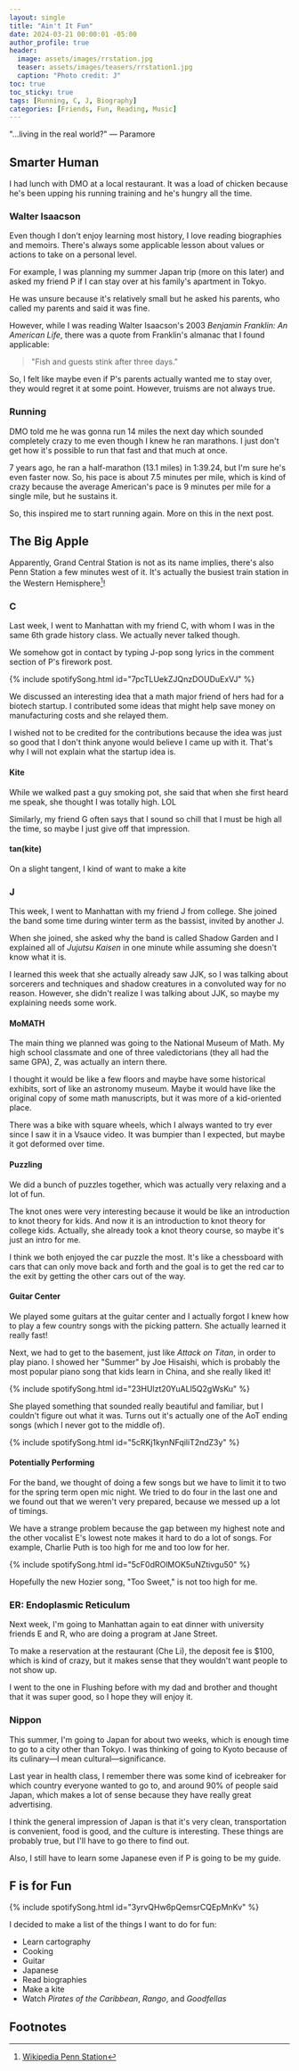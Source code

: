```yaml
---
layout: single
title: "Ain't It Fun"
date: 2024-03-21 00:00:01 -05:00
author_profile: true
header: 
  image: assets/images/rrstation.jpg
  teaser: assets/images/teasers/rrstation1.jpg
  caption: "Photo credit: J" 
toc: true
toc_sticky: true
tags: [Running, C, J, Biography]
categories: [Friends, Fun, Reading, Music]
---
```


"...living in the real world?" — Paramore

## Smarter Human
I had lunch with DMO at a local restaurant. It was a load of chicken because he's been upping his running training and he's hungry all the time. 

### Walter Isaacson
Even though I don't enjoy learning most history, I love reading biographies and memoirs. There's always some applicable lesson about values or actions to take on a personal level. 

For example, I was planning my summer Japan trip (more on this later) and asked my friend P if I can stay over at his family's apartment in Tokyo.

He was unsure because it's relatively small but he asked his parents, who called my parents and said it was fine.

However, while I was reading Walter Isaacson's 2003 *Benjamin Franklin: An American Life*, there was a quote from Franklin's almanac that I found applicable:

> "Fish and guests stink after three days."

So, I felt like maybe even if P's parents actually wanted me to stay over, they would regret it at some point. However, truisms are not always true. 

### Running
DMO told me he was gonna run 14 miles the next day which sounded completely crazy to me even though I knew he ran marathons. I just don't get how it's possible to run that fast and that much at once.

7 years ago, he ran a half-marathon (13.1 miles) in 1:39.24, but I'm sure he's even faster now. So, his pace is about 7.5 minutes per mile, which is kind of crazy because the average American's pace is 9 minutes per mile for a single mile, but he sustains it. 

So, this inspired me to start running again. More on this in the next post. 

## The Big Apple
Apparently, Grand Central Station is not as its name implies, there's also Penn Station a few minutes west of it. It's actually the busiest train station in the Western Hemisphere[^1]!

### C
Last week, I went to Manhattan with my friend C, with whom I was in the same 6th grade history class. We actually never talked though.

We somehow got in contact by typing J-pop song lyrics in the comment section of P's firework post. 

{% include spotifySong.html id="7pcTLUekZJQnzDOUDuExVJ" %}

We discussed an interesting idea that a math major friend of hers had for a biotech startup. I contributed some ideas that might help save money on manufacturing costs and she relayed them. 

I wished not to be credited for the contributions because the idea was just so good that I don't think anyone would believe I came up with it. That's why I will not explain what the startup idea is. 

#### Kite
While we walked past a guy smoking pot, she said that when she first heard me speak, she thought I was totally high. LOL

Similarly, my friend G often says that I sound so chill that I must be high all the time, so maybe I just give off that impression. 

#### tan(kite)
On a slight tangent, I kind of want to make a kite 

### J
This week, I went to Manhattan with my friend J from college. She joined the band some time during winter term as the bassist, invited by another J.

When she joined, she asked why the band is called Shadow Garden and I explained all of *Jujutsu Kaisen* in one minute while assuming she doesn't know what it is.

I learned this week that she actually already saw JJK, so I was talking about sorcerers and techniques and shadow creatures in a convoluted way for no reason. However, she didn't realize I was talking about JJK, so maybe my explaining needs some work. 

#### MoMATH
The main thing we planned was going to the National Museum of Math. My high school classmate and one of three valedictorians (they all had the same GPA), Z, was actually an intern there. 

I thought it would be like a few floors and maybe have some historical exhibits, sort of like an astronomy museum. Maybe it would have like the original copy of some math manuscripts, but it was more of a kid-oriented place. 

There was a bike with square wheels, which I always wanted to try ever since I saw it in a Vsauce video. It was bumpier than I expected, but maybe it got deformed over time.

#### Puzzling
We did a bunch of puzzles together, which was actually very relaxing and a lot of fun. 

The knot ones were very interesting because it would be like an introduction to knot theory for kids. And now it is an introduction to knot theory for college kids. Actually, she already took a knot theory course, so maybe it's just an intro for me. 

I think we both enjoyed the car puzzle the most. It's like a chessboard with cars that can only move back and forth and the goal is to get the red car to the exit by getting the other cars out of the way. 

#### Guitar Center
We played some guitars at the guitar center and I actually forgot I knew how to play a few country songs with the picking pattern. She actually learned it really fast!

Next, we had to get to the basement, just like *Attack on Titan*, in order to play piano. I showed her "Summer" by Joe Hisaishi, which is probably the most popular piano song that kids learn in China, and she really liked it! 

{% include spotifySong.html id="23HUlzt20YuALl5Q2gWsKu" %}

She played something that sounded really beautiful and familiar, but I couldn't figure out what it was. Turns out it's actually one of the AoT ending songs (which I never got to the middle of).

{% include spotifySong.html id="5cRKj1kynNFqiliT2ndZ3y" %}

#### Potentially Performing
For the band, we thought of doing a few songs but we have to limit it to two for the spring term open mic night. We tried to do four in the last one and we found out that we weren't very prepared, because we messed up a lot of timings.

We have a strange problem because the gap between my highest note and the other vocalist E's lowest note makes it hard to do a lot of songs. For example, Charlie Puth is too high for me and too low for her.

{% include spotifySong.html id="5cF0dROlMOK5uNZtivgu50" %}

Hopefully the new Hozier song, "Too Sweet," is not too high for me. 

### ER: Endoplasmic Reticulum
Next week, I'm going to Manhattan again to eat dinner with university friends E and R, who are doing a program at Jane Street.

To make a reservation at the restaurant (Che Li), the deposit fee is $100, which is kind of crazy, but it makes sense that they wouldn't want people to not show up. 

I went to the one in Flushing before with my dad and brother and thought that it was super good, so I hope they will enjoy it. 

### Nippon
This summer, I'm going to Japan for about two weeks, which is enough time to go to a city other than Tokyo. I was thinking of going to Kyoto because of its culinary—I mean cultural—significance.

Last year in health class, I remember there was some kind of icebreaker for which country everyone wanted to go to, and around 90% of people said Japan, which makes a lot of sense because they have really great advertising.

I think the general impression of Japan is that it's very clean, transportation is convenient, food is good, and the culture is interesting. These things are probably true, but I'll have to go there to find out.

Also, I still have to learn some Japanese even if P is going to be my guide.

## F is for Fun
{% include spotifySong.html id="3yrvQHw6pQemsrCQEpMnKv" %}

I decided to make a list of the things I want to do for fun:
- Learn cartography
- Cooking
- Guitar
- Japanese
- Read biographies
- Make a kite
- Watch *Pirates of the Caribbean*, *Rango*, and *Goodfellas*

## Footnotes
[^1]: [Wikipedia Penn Station](https://en.wikipedia.org/wiki/New_York_Penn_Station)